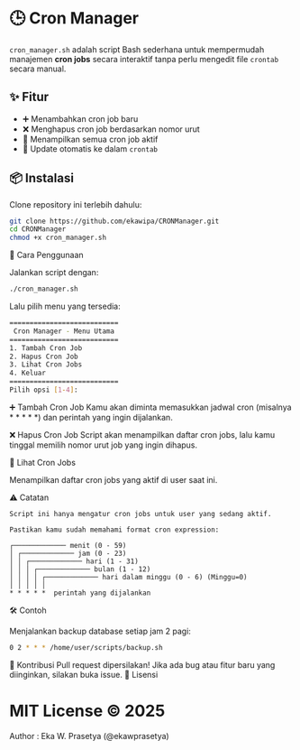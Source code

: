 # 🕒 Cron Manager

`cron_manager.sh` adalah script Bash sederhana untuk mempermudah manajemen **cron jobs** secara interaktif tanpa perlu mengedit file `crontab` secara manual.

## ✨ Fitur
- ➕ Menambahkan cron job baru
- ❌ Menghapus cron job berdasarkan nomor urut
- 📜 Menampilkan semua cron job aktif
- 🔄 Update otomatis ke dalam `crontab`

## 📦 Instalasi
Clone repository ini terlebih dahulu:

```bash
git clone https://github.com/ekawipa/CRONManager.git
cd CRONManager
chmod +x cron_manager.sh
```
🚀 Cara Penggunaan

Jalankan script dengan:
```bash
./cron_manager.sh
```
Lalu pilih menu yang tersedia:
```bash
===========================
 Cron Manager - Menu Utama
===========================
1. Tambah Cron Job
2. Hapus Cron Job
3. Lihat Cron Jobs
4. Keluar
===========================
Pilih opsi [1-4]:
```
➕ Tambah Cron Job
Kamu akan diminta memasukkan jadwal cron (misalnya * * * * *) dan perintah yang ingin dijalankan.

❌ Hapus Cron Job
Script akan menampilkan daftar cron jobs, lalu kamu tinggal memilih nomor urut job yang ingin dihapus.

📜 Lihat Cron Jobs

Menampilkan daftar cron jobs yang aktif di user saat ini.

⚠️ Catatan

    Script ini hanya mengatur cron jobs untuk user yang sedang aktif.

    Pastikan kamu sudah memahami format cron expression:

    ┌───────────── menit (0 - 59)
    │ ┌───────────── jam (0 - 23)
    │ │ ┌───────────── hari (1 - 31)
    │ │ │ ┌───────────── bulan (1 - 12)
    │ │ │ │ ┌───────────── hari dalam minggu (0 - 6) (Minggu=0)
    │ │ │ │ │
    * * * * *  perintah yang dijalankan

🛠️ Contoh

Menjalankan backup database setiap jam 2 pagi:
```bash
0 2 * * * /home/user/scripts/backup.sh
```

🤝 Kontribusi
Pull request dipersilakan! Jika ada bug atau fitur baru yang diinginkan, silakan buka issue.
📜 Lisensi

MIT License © 2025
========================================
Author : Eka W. Prasetya (@ekawprasetya)
